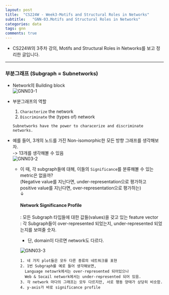 ```yaml
---
layout: post
title:  "CS224W - Week3-Motifs and Structural Roles in Networks"  
subtitle:   "GNN-03.Motifs and Structural Roles in Networks"
categories: data
tags: gnn
comments: true
---
```


- CS224W의 3주차 강의, Motifs and Structural Roles in Networks를 보고 정리한 글입니다.  

---  

### 부분그래프 (Subgraph = Subnetworks)  
- Network의 Building block  
  ![GNN03-1](https://user-images.githubusercontent.com/43376853/91663880-7c01d180-eb26-11ea-96af-c47cd8e65e33.png)  
- 부분그래프의 역할  
  1. `Characterize` the network  
  2. `Discriminate` the (types of) network  
  
  ```  
  Subnetworks have the power to characerize and discriminate networks.  
  ```  
  
- 예를 들어, 3개의 노드를 가진 Non-isomorphic한 모든 방향 그래프를 생각해보자.  
  -> 13개를 생각해볼 수 있음   
  ![GNN03-2](https://user-images.githubusercontent.com/43376853/91663958-ec105780-eb26-11ea-8744-57b02627b0fd.png)  

  - 이 때, 각 subgraph들에 대해, 이들의 `Significance`를 분류해볼 수 있는 metric은 없을까?  
    (Negative value를 지닌다면, under-representation으로 평가하고  
    positive value를 지닌다면, over-representation으로 평가하는)  
    ↓  
    #### Network Significance Profile  
    : 모든 Subgraph 타입들에 대한 값들(values)을 갖고 있는 feature vector  
    : 각 Subgraph들이 over-represented 되었는지, under-represented 되었는지를 보여줄 숫자.  
    - 단, domain이 다르면 network도 다르다.  
    
    ![GNN03-3](https://user-images.githubusercontent.com/43376853/91664258-faf80980-eb28-11ea-8131-827cfe5bd3e7.png)
      
      ```  
      1. 네 가지 plot들은 모두 다른 종류의 네트워크를 표현  
      2. 1번 Subgraph를 예로 들어 생각해보면,  
        Language netowrk에서는 over-represented 되어있으나  
        Web & Socail network에서는 under-represented 되어 있음.  
      3. 각 network 마다의 그래프는 모두 다르지만, 서로 행동 양태가 상당히 비슷함.  
      4. y-axis가 바로 significance profile  
      ```  
    
    

